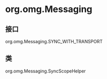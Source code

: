 # org.omg.Messaging

## 接口

org.omg.Messaging.SYNC_WITH_TRANSPORT

## 类

org.omg.Messaging.SyncScopeHelper




